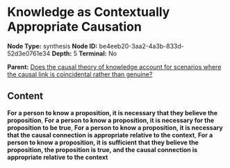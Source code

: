 # Knowledge as Contextually Appropriate Causation

**Node Type:** synthesis
**Node ID:** be4eeb20-3aa2-4a3b-833d-52d3e0761e34
**Depth:** 5
**Terminal:** No

**Parent:** [Does the causal theory of knowledge account for scenarios where the causal link is coincidental rather than genuine?](does-the-causal-theory-of-knowledge-account-for-scenarios-where-the-causal-link-is-coincidental-rather-than-genuine-antithesis-0da02a5d-1f1c-4032-aa38-a8d8782d0ee9.md)

## Content

**For a person to know a proposition, it is necessary that they believe the proposition**, **For a person to know a proposition, it is necessary for the proposition to be true**, **For a person to know a proposition, it is necessary that the causal connection is appropriate relative to the context**, **For a person to know a proposition, it is sufficient that they believe the proposition, the proposition is true, and the causal connection is appropriate relative to the context**
